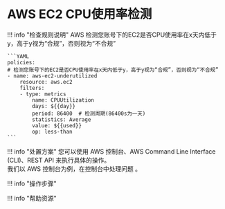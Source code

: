 # AWS EC2 CPU使用率检测

!!! info "检查规则说明"
    AWS  检测您账号下的EC2是否CPU使用率在x天内低于y，高于y视为“合规”，否则视为“不合规”
    
    ```YAML
    policies:
    # 检测您账号下的EC2是否CPU使用率在x天内低于y，高于y视为“合规”，否则视为“不合规”
    - name: aws-ec2-underutilized
        resource: aws.ec2
        filters:
        - type: metrics
            name: CPUUtilization
            days: ${{day}}
            period: 86400  # 检测周期(86400s为一天)
            statistics: Average
            value: ${{used}}
            op: less-than
    ```    

!!! info "处置方案"
    您可以使用 AWS 控制台、AWS Command Line Interface (CLI)、REST API 来执行具体的操作。   
    我们以 AWS 控制台为例，在控制台中处理问题 。



!!! info "操作步骤"





!!! info "帮助资源"
    